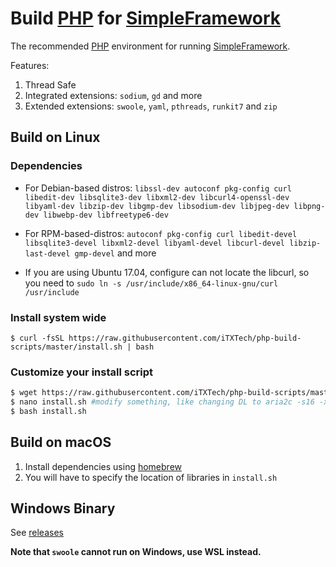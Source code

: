# Build [PHP](https://secure.php.net) for [SimpleFramework](https://github.com/iTXTech/SimpleFramework)

The recommended [PHP](https://secure.php.net) environment for running [SimpleFramework](https://github.com/iTXTech/SimpleFramework).

Features:

1. Thread Safe
1. Integrated extensions: `sodium`, `gd` and more
1. Extended extensions: `swoole`, `yaml`, `pthreads`, `runkit7` and `zip`

## Build on Linux

### Dependencies

* For Debian-based distros: `libssl-dev autoconf pkg-config curl libedit-dev libsqlite3-dev libxml2-dev libcurl4-openssl-dev libyaml-dev libzip-dev libgmp-dev libsodium-dev libjpeg-dev libpng-dev libwebp-dev libfreetype6-dev`
* For RPM-based-distros: `autoconf pkg-config curl libedit-devel libsqlite3-devel libxml2-devel libyaml-devel libcurl-devel libzip-last-devel gmp-devel` and more

* If you are using Ubuntu 17.04, configure can not locate the libcurl, so you need to `sudo ln -s /usr/include/x86_64-linux-gnu/curl /usr/include`

### Install system wide

`$ curl -fsSL https://raw.githubusercontent.com/iTXTech/php-build-scripts/master/install.sh | bash`

### Customize your install script

```bash
$ wget https://raw.githubusercontent.com/iTXTech/php-build-scripts/master/install.sh
$ nano install.sh #modify something, like changing DL to aria2c -s16 -x16
$ bash install.sh
```

## Build on macOS

1. Install dependencies using [homebrew](https://brew.sh/)
1. You will have to specify the location of libraries in `install.sh`

## Windows Binary

See [releases](https://github.com/iTXTech/php-build-scripts/releases)

**Note that `swoole` cannot run on Windows, use WSL instead.**
